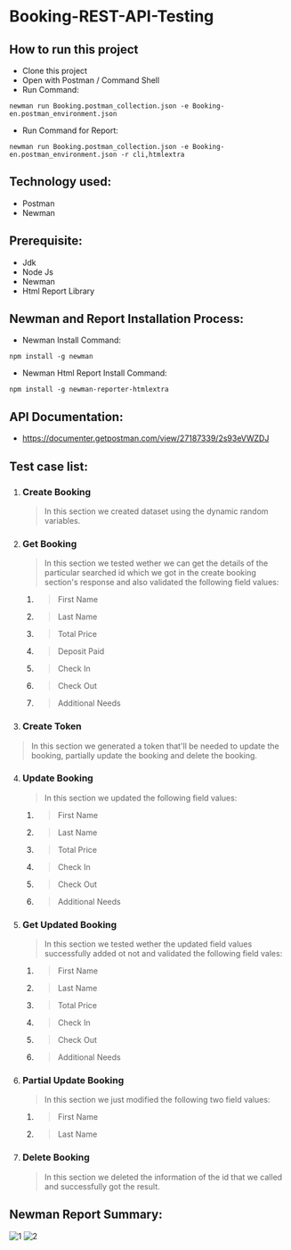 # Booking-REST-API-Testing

## How to run this project
- Clone this project
- Open with Postman / Command Shell
- Run Command:  
```console 
newman run Booking.postman_collection.json -e Booking-en.postman_environment.json 
```
- Run Command for Report: 
```console 
newman run Booking.postman_collection.json -e Booking-en.postman_environment.json -r cli,htmlextra
```

## Technology used:
- Postman
- Newman

## Prerequisite:
- Jdk
- Node Js
- Newman
- Html Report Library

## Newman and Report Installation Process:
- Newman Install Command:
```console
npm install -g newman
```
- Newman Html Report Install Command:
```console
npm install -g newman-reporter-htmlextra
```

## API Documentation:
- https://documenter.getpostman.com/view/27187339/2s93eVWZDJ

## Test case list:
1. ### Create Booking
	> In this section we created dataset using the dynamic random variables.

2. ### Get Booking
	> In this section we tested wether we can get the details of the particular searched id which we got in the create booking section's response and also validated the following field values:
 	1. > First Name
 	2. > Last Name
 	3. > Total Price
 	4. > Deposit Paid
 	5. > Check In
 	6. > Check Out
 	7. > Additional Needs

3. ### Create Token
  > In this section we generated a token that'll be needed to update the booking, partially update the booking and delete the booking.
  
4. ### Update Booking
	> In this section we updated the following field values:
 	1. > First Name
 	2. > Last Name
 	3. > Total Price
 	4. > Check In
 	5. > Check Out
 	6. > Additional Needs
 	
5. ### Get Updated Booking
	> In this section we tested wether the updated field values successfully added ot not and validated the following field vales:
	1. > First Name
 	2. > Last Name
 	3. > Total Price
 	4. > Check In
 	5. > Check Out
 	6. > Additional Needs

6. ### Partial Update Booking
	> In this section we just modified the following two field values:
	1. > First Name
 	2. > Last Name

7. ### Delete Booking
	> In this section we deleted the information of the id that we called and successfully got the result.

## Newman Report Summary:
![1](https://github.com/Mahim-Hasan/Booking-REST-API-Testing/assets/77658882/d543e570-af34-4eaf-8f7c-becf4f3e202c)
![2](https://github.com/Mahim-Hasan/Booking-REST-API-Testing/assets/77658882/d915cb73-d03c-49d2-b157-39ae9e2667a6)
